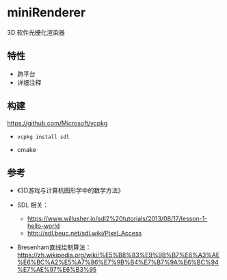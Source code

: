 # miniRenderer
3D 软件光栅化渲染器



## 特性

- 跨平台
- 详细注释



## 构建

https://github.com/Microsoft/vcpkg

- ```
  vcpkg install sdl
  ```

- cmake



## 参考

- 《3D游戏与计算机图形学中的数学方法》
- SDL 相关：

  - https://www.willusher.io/sdl2%20tutorials/2013/08/17/lesson-1-hello-world
  - http://sdl.beuc.net/sdl.wiki/Pixel_Access
- Bresenham直线绘制算法：https://zh.wikipedia.org/wiki/%E5%B8%83%E9%9B%B7%E6%A3%AE%E6%BC%A2%E5%A7%86%E7%9B%B4%E7%B7%9A%E6%BC%94%E7%AE%97%E6%B3%95